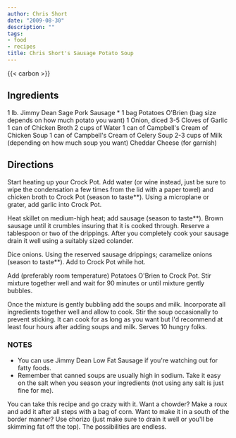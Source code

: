 ```yaml
---
author: Chris Short
date: "2009-08-30"
description: ""
tags:
- food
- recipes
title: Chris Short's Sausage Potato Soup
---
```


{{< carbon >}}

## Ingredients

1 lb. Jimmy Dean Sage Pork Sausage *
1 bag Potatoes O'Brien (bag size depends on how much potato you want)
1 Onion, diced
3-5 Cloves of Garlic
1 can of Chicken Broth
2 cups of Water
1 can of Campbell's Cream of Chicken Soup
1 can of Campbell's Cream of Celery Soup
2-3 cups of Milk (depending on how much soup you want)
Cheddar Cheese (for garnish)

## Directions

Start heating up your Crock Pot. Add water (or wine instead, just be sure to wipe the condensation a few times from the lid with a paper towel) and chicken broth to Crock Pot (season to taste**).  Using a microplane or grater, add garlic into Crock Pot.

Heat skillet on medium-high heat; add sausage (season to taste**).  Brown sausage until it crumbles insuring that it is cooked through.  Reserve a tablespoon or two of the drippings.  After you completely cook your sausage drain it well using a suitably sized colander.

Dice onions.  Using the reserved sausage drippings; caramelize onions (season to taste**).  Add to Crock Pot while hot.

Add (preferably room temperature) Potatoes O'Brien to Crock Pot. Stir mixture together well and wait for 90 minutes or until mixture gently bubbles.

Once the mixture is gently bubbling add the soups and milk. Incorporate all ingredients together well and allow to cook. Stir the soup occasionally to prevent sticking. It can cook for as long as you want but I'd recommend at least four hours after adding soups and milk. Serves 10 hungry folks.

### NOTES

* You can use Jimmy Dean Low Fat Sausage if you're watching out for fatty foods.
* Remember that canned soups are usually high in sodium.  Take it easy on the salt when you season your ingredients (not using any salt is just fine for me).

You can take this recipe and go crazy with it.  Want a chowder?  Make a roux and add it after all steps with a bag of corn.  Want to make it in a south of the border manner?  Use chorizo (just make sure to drain it well or you'll be skimming fat off the top).  The possibilities are endless.
